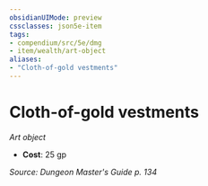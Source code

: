 ```yaml
---
obsidianUIMode: preview
cssclasses: json5e-item
tags:
- compendium/src/5e/dmg
- item/wealth/art-object
aliases: 
- "Cloth-of-gold vestments"
---
```

# Cloth-of-gold vestments
*Art object*  

- **Cost**: 25 gp

*Source: Dungeon Master's Guide p. 134*
